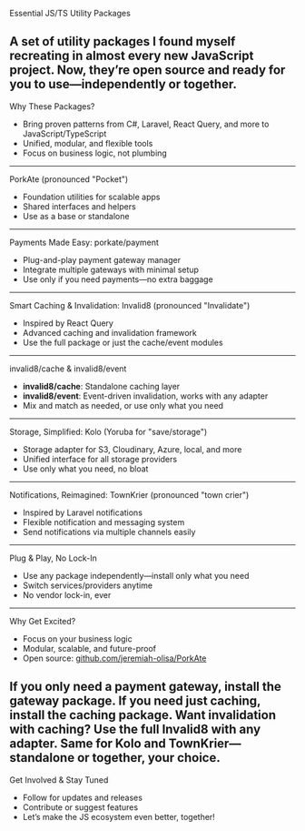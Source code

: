
Essential JS/TS Utility Packages

A set of utility packages I found myself recreating in almost every new JavaScript project. Now, they’re open source and ready for you to use—independently or together.
---
Why These Packages?

- Bring proven patterns from C#, Laravel, React Query, and more to JavaScript/TypeScript
- Unified, modular, and flexible tools
- Focus on business logic, not plumbing
---
PorkAte (pronounced "Pocket")

- Foundation utilities for scalable apps
- Shared interfaces and helpers
- Use as a base or standalone
---
Payments Made Easy: porkate/payment

- Plug-and-play payment gateway manager
- Integrate multiple gateways with minimal setup
- Use only if you need payments—no extra baggage
---
Smart Caching & Invalidation: Invalid8 (pronounced "Invalidate")

- Inspired by React Query
- Advanced caching and invalidation framework
- Use the full package or just the cache/event modules
---
invalid8/cache & invalid8/event

- **invalid8/cache**: Standalone caching layer
- **invalid8/event**: Event-driven invalidation, works with any adapter
- Mix and match as needed, or use only what you need
---
Storage, Simplified: Kolo (Yoruba for "save/storage")

- Storage adapter for S3, Cloudinary, Azure, local, and more
- Unified interface for all storage providers
- Use only what you need, no bloat
---
Notifications, Reimagined: TownKrier (pronounced "town crier")

- Inspired by Laravel notifications
- Flexible notification and messaging system
- Send notifications via multiple channels easily
---
Plug & Play, No Lock-In

- Use any package independently—install only what you need
- Switch services/providers anytime
- No vendor lock-in, ever
---
Why Get Excited?

- Focus on your business logic
- Modular, scalable, and future-proof
- Open source: [github.com/jeremiah-olisa/PorkAte](https://github.com/jeremiah-olisa/PorkAte/)

If you only need a payment gateway, install the gateway package. If you need just caching, install the caching package. Want invalidation with caching? Use the full Invalid8 with any adapter. Same for Kolo and TownKrier—standalone or together, your choice.
---
Get Involved & Stay Tuned

- Follow for updates and releases
- Contribute or suggest features
- Let’s make the JS ecosystem even better, together!
